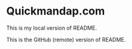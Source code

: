 # Quickmandap.com
This is my local version of README.

This is the GitHub (remote) version of README.
